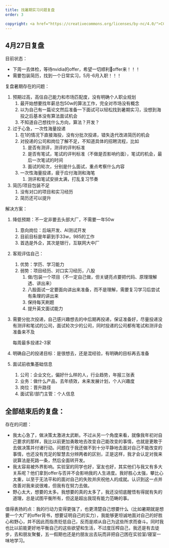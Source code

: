 ```yaml
---
title: 找暑期实习问题复盘
order: 3

copyright: <a href="https://creativecommons.org/licenses/by-nc/4.0/">CC BY-NC 4.0协议</a>
---
```


## 4月27日复盘

目前状态：

- 下周一去体检，等待nvidia的offer，希望一切顺利🙏offer来！！！
- 需要包装简历，找到一个日常实习，5月-6月入职！！！

复盘暑期存在的问题：

1. 预期过高，高估自己能力和市场匹配度，没有明确个人职业规划
   1. 最开始想要找年薪总包50w的算法工作，完全对市场没有概念
   2. 以为自己有一篇论文然后准备一下面试可以轻松找到暑期实习，没想到海投之后基本没有算法面试机会
   3. 不知道自己想找什么方向，算法？开发？
2. 过于心急，一次性海量投递
   1. 在1的情况下直接海投，没有分批次投递，错失迭代改进简历的机会
   2. 对投递的公司和岗位了解不足，不知道具体的招聘流程，比如
      1. 是否有测评，测评的评判标准
      2. 是否有笔试，笔试的评判标准（不做是否影响约面），笔试的机会，最后一次笔试的时间
      3. 面试的轮次，分别是什么面试，重点考察什么内容
   3. 一次性海量投递，疲于应付海测和海笔
      1. 测评和笔试安排太满，打乱复习节奏
3. 简历/项目包装不足
   1. 没有对口的项目和实习经历
   2. 简历还可以提升

解决方案：

1. 降低预期：不一定非要去头部大厂，不需要一年50w

   1. 意向岗位：后端开发、AI测试开发
   2. 目前目标是年薪到手33w，985的工作
   3. 首选是外企，其次是银行，互联网大中厂

2. 客观评估自己：

   1. 优势：学历、学习能力
   2. 弱势：项目经历、对口实习经历，八股
      1. 做/包装一个项目（不一定自己做，但关键亮点要把代码、原理理解透、讲出来）
      2. 八股面试一定要面向讲出来准备，而不是理解，需要复习学习后尝试有条理的讲出来
      3. 保持每天刷题
      4. 提升英文面试能力

3. 需要分批次投递，自己感兴趣想去的中后期再投递，保证准备好，尽量投递没有测评和笔试的公司，面试轮次少的公司，同时投递的公司都有笔试和测评会准备来不及

   每周最多投递2-3家

4. 明确自己的投递目标：是很想去，还是混经验，有明确的目标再去准备

5. 面试前收集基础信息

   1. 公司：企业文化，偏好什么样的人，行业趋势，年报三张表
   2. 业务：做什么产品，去年绩效，未来发展计划，个人兴趣度
   3. 岗位：晋升路径
   4. 面试官/部门主管：个人信息



## 全部结束后的复盘：

存在的问题：

- 我太心急了，做决策太激进太武断。不过从另一个角度来看，就像我年初对自己要求的那样，我比以前更加勇敢地去改变自己能改变的事情，也就是更敢于去做决策并付诸行动。问题在于我还做不到十分平静地去面对自己不能改变的事情，也还没有充足的智慧去分辨两者的区别，正是这样，我才会认定对我来说算法是死路一条，然后全面转开发。
- 我太容易被外界影响。实验室的同学也好，室友也好，其实他们与我又有多大关系呢？他们拿到offer与否并不会影响我的人生进度。我好胜心太强，攀比心太重，以至于无法平和的面对自己的失败并庆祝他人的成就。认识到这一点并改善对我来说很难，但我有在努力去做。
- 野心太大，想要的太多。我想要的真的太多了，我还没彻底醒悟有得就有失的道理，总是试图平衡所有，但这是超出我现有能力范畴的事。

值得表扬的点：我的行动力变得更强了，也更清楚自己想要什么（比如暑期就是想要一个大厂的offer背书，想要证明自己的实力），我能够更坦诚地面对自己的好胜心和野心，并不因此而指责贬低自己，反而是顺从自己为这些所求而奋斗。同时我也比以前能更好地平衡自己的这些欲望和生活，不过度压榨自己，我还是有去徒步，去和朋友聚餐，五一假期也还是约朋友出去玩而非把自己困在实验室/寝室一味地学习。